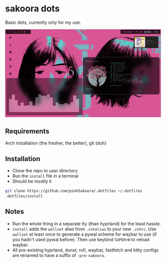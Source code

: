 # sakoora dots
Basic dots, currently only for my use.

![Dots Preview](https://github.com/pinkSakoora/.dotfiles/blob/f4a300ef0f18a04ca3cf7986d31ad2ec39ecbb21/2025-04-23-172643_hyprshot.png)

## Requirements
Arch installation (the fresher, the better), git (duh)

## Installation
- Clone the repo to user directory
- Run the `install` file in a terminal
- Should be mostly it
```sh
git clone https://github.com/pinkSakoora/.dotfiles ~/.dotfiles
.dotfiles/install
```

## Notes
- Run the whole thing in a separate tty (than hyprland) for the least hassle.
- `install` adds the `wallset` alias from `.zshalias` to your new `.zshrc`. Use `wallset` at least once to generate a pywal scheme
  for waybar to use (if you hadn't used pywal before). Then use keybind `SUPER+W` to reload waybar.
- All pre-existing hyprland, dunst, rofi, waybar, fastfetch and kitty configs are renamed to have a suffix of `-pre-sakoora`.
